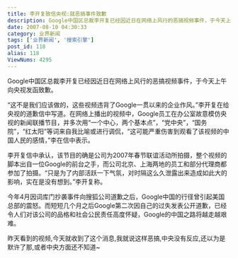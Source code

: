 ```yaml
---
title: 李开复致信央视:就恶搞事件致歉
description: Google中国区总裁李开复已经因近日在网络上风行的恶搞视频事件，于今天上午向央视发函致歉。“这不是我们应该做的，这些视频违背了Google一贯以来的企业作风。”李开复在给央视的道歉信中写道。在网络上播出的视频中，Google员工在办公室故意模仿央视的新闻联播节目，并多次用“一个中心，两个基本点”，“党中央”，“国务院”，“红太阳”等词来自我比喻或进行调侃，“这可能严重伤害到观看了该视频的中国人民的感情，”李在信中表示。
date: 2007-08-10 04:30:33
category: 业界新闻
tags: ['业界新闻', '搜索引擎']
post_id: 118
alias: 118
ViewNums: 4295
---
```


Google中国区总裁李开复已经因近日在网络上风行的恶搞视频事件，于今天上午向央视发函致歉。

&ldquo;这不是我们应该做的，这些视频违背了Google一贯以来的企业作风。&rdquo;李开复在给央视的道歉信中写道。在网络上播出的视频中，Google员工在办公室故意模仿央视的新闻联播节目，并多次用&ldquo;一个中心，两个基本点&rdquo;，&ldquo;党中央&rdquo;，&ldquo;国务院&rdquo;，&ldquo;红太阳&rdquo;等词来自我比喻或进行调侃，&ldquo;这可能严重伤害到观看了该视频的中国人民的感情，&rdquo;李在信中表示。

李开复信中承认，该节目的确是公司为2007年春节联谊活动所拍摄，整个视频的脚本出自一位Google的前台之手，而公司北京、上海两地的员工和部分代理商都参加了拍摄。&ldquo;只是为了内部活跃一下气氛，对时隔这么久泄露出来造成如此大的影响，实在是没有想到。&rdquo;李开复称。

今年4月因词库门抄袭事件向搜狐公司道歉之后，Google中国的行径曾引起美国总部的震怒。而短短几个月之后Google第二次因自己的过失发表公开道歉，已经令人们对该公司的品格和社会公民责任高度怀疑，Google的中国之路将越走越艰难。

昨天看到的视频,今天就收到了这个消息,我就说这样恶搞,中央没有反应,还以为是默许了那,或者中央方面还不知道~

